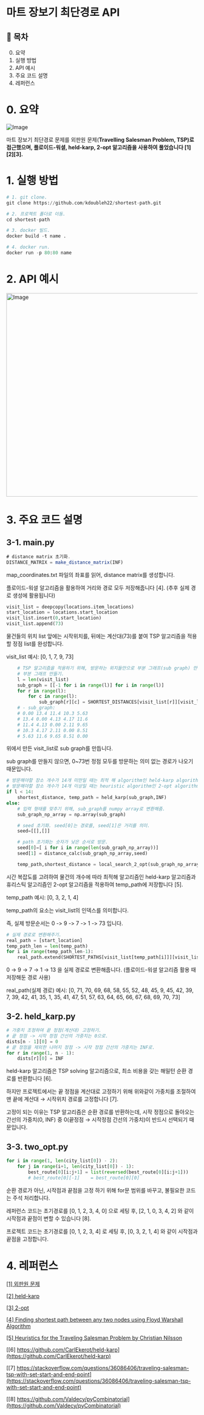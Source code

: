 # 마트 장보기 최단경로 API

## 📌 목차  
0. 요약
1. 실행 방법
2. API 예시
3. 주요 코드 설명 
4. 레퍼런스

# 0. 요약

![Image](https://github.com/user-attachments/assets/d00173f0-b4c7-4427-b1a0-cb7d013ce9f2)

마트 장보기 최단경로 문제를 외판원 문제(**Travelling Salesman Problem, TSP)로 접근했으며, 플로이드-워셜, held-karp, 2-opt 알고리즘을 사용하여 풀었습니다 [1][2][3].**

# 1. 실행 방법

```python
# 1. git clone.
git clone https://github.com/kdoubleh22/shortest-path.git

# 2. 프로젝트 폴더로 이동.
cd shortest-path

# 3. docker 빌드.
docker build -t name .

# 4. docker run.
docker run -p 80:80 name
```

# 2. API 예시

<img width="535" alt="Image" src="https://github.com/user-attachments/assets/0cfd93f7-c5f1-4a75-becd-b3b2b9aaebf7" />

# 3. 주요 코드 설명

## 3-1. main.py

```jsx
# distance matrix 초기화.
DISTANCE_MATRIX = make_distance_matrix(INF)
```

map_coordinates.txt 파일의 좌표를 읽어, distance matrix를 생성합니다.

플로이드-워셜 알고리즘을 활용하여 거리와 경로 모두 저장해줍니다 [4]. (추후 실제 경로 생성에 활용됩니다)

```python
visit_list = deepcopy(locations.item_locations)
start_location = locations.start_location
visit_list.insert(0,start_location)
visit_list.append(73)
```

물건들의 위치 list 앞에는 시작위치를, 뒤에는 계산대(73)를 붙여 TSP 알고리즘을 적용할 정점 list를 완성합니다.

visit_list 예시: [0, 1, 7, 9, 73]

```python
    # TSP 알고리즘을 적용하기 위해, 방문하는 위치들만으로 부분 그래프(sub graph) 만들기.
    # 부분 그래프 만들기.
    l = len(visit_list)
    sub_graph = [[-1 for i in range(l)] for i in range(l)]
    for r in range(l):
        for c in range(l):
            sub_graph[r][c] = SHORTEST_DISTANCES[visit_list[r]][visit_list[c]]
    # - sub_graph:
    # 0.00 13.4 11.4 10.3 5.63
    # 13.4 0.00 4.13 4.17 11.6
    # 11.4 4.13 0.00 2.11 9.65
    # 10.3 4.17 2.11 0.00 8.51
    # 5.63 11.6 9.65 8.51 0.00
```

위에서 만든 visit_list로 sub graph를 만듭니다.

sub graph를 만들지 않으면, 0~73번 정점 모두를 방문하는 의미 없는 경로가 나오기 때문입니다.

```python
# 방문해야할 장소 개수가 14개 미만일 때는 최적 해 algorithm인 held-karp algorithm 적용.
# 방문해야할 장소 개수가 14개 이상일 때는 heuristic algorithm인 2-opt algorithm 적용.
if l < 14:
    shortest_distance, temp_path = held_karp(sub_graph,INF)
else:
    # 입력 형태를 맞추기 위해, sub_graph를 numpy array로 변환해줌.
    sub_graph_np_array = np.array(sub_graph)

    # seed 초기화. seed[0]는 경로를, seed[1]은 거리를 의미.
    seed=[[],[]]

    # path 초기화는 숫자가 낮은 순서로 방문.
    seed[0]=[ i for i in range(len(sub_graph_np_array))]
    seed[1] = distance_calc(sub_graph_np_array,seed)

    temp_path,shortest_distance = local_search_2_opt(sub_graph_np_array,seed,-1,True)
```

시간 복잡도를 고려하여 물건의 개수에 따라 최적해 알고리즘인 held-karp 알고리즘과 휴리스틱 알고리즘인 2-opt 알고리즘을 적용하여 temp_path에 저장합니다 [5].

temp_path 예시: [0, 3, 2, 1, 4]

temp_path의 요소는 visit_list의 인덱스를 의미합니다.

즉, 실제 방문순서는 0 -> 9 -> 7 -> 1 -> 73 입니다.

```python
# 실제 경로로 변환해주기.
real_path = [start_location]
temp_path_len = len(temp_path)
for i in range(temp_path_len-1):
    real_path.extend(SHORTEST_PATHS[visit_list[temp_path[i]]][visit_list[temp_path[i+1]]][1:])
```

0 → 9 → 7 → 1 → 13 을 실제 경로로 변환해줍니다. (플로이드-워셜 알고리즘 활용 때 저장해둔 경로 사용)

real_path(실제 경로) 예시: [0, 71, 70, 69, 68, 58, 55, 52, 48, 45, 9, 45, 42, 39, 7, 39, 42, 41, 35, 1, 35, 41, 47, 51, 57, 63, 64, 65, 66, 67, 68, 69, 70, 73]

## 3-2. held_karp.py

```python
# 가중치 조정하여 끝 정점(계산대) 고정하기.
# 끝 정점 -> 시작 정점 간선의 가중치는 0으로.
dists[n - 1][0] = 0
# 끝 정점을 제외한 나머지 정점 -> 시작 정점 간선의 가중치는 INF로.
for r in range(1, n - 1):
    dists[r][0] = INF
```

held-karp 알고리즘은 TSP solving 알고리즘으로, 최소 비용을 갖는 해밀턴 순환 경로를 반환합니다 [6].

하지만 프로젝트에서는 끝 정점을 계산대로 고정하기 위해 위와같이 가중치를 조절하여 맨 끝에 계산대 → 시작위치 경로를 고정합니다 [7].

고정이 되는 이유는 TSP 알고리즘은 순환 경로를 반환하는데, 시작 정점으로 돌아오는 간선의 가중치(0, INF) 중 0(끝정점 → 시작정점 간선의 가중치)이 반드시 선택되기 때문입니다.

## 3-3. two_opt.py

```python
for i in range(1, len(city_list[0]) - 2):
    for j in range(i+1, len(city_list[0]) - 1):
        best_route[0][i:j+1] = list(reversed(best_route[0][i:j+1]))
        # best_route[0][-1]    = best_route[0][0]     
```

순환 경로가 아닌, 시작점과 끝점을 고정 하기 위해 for문 범위를 바꾸고, 불필요한 코드는 주석 처리합니다.

레퍼런스 코드는 초기경로를 [0, 1, 2, 3, 4, 0] 으로 세팅 후, [2, 1, 0, 3, 4, 2] 와 같이 시작점과 끝점이 변할 수 있습니다 [8].

프로젝트 코드는 초기경로를 [0, 1, 2, 3, 4] 로 세팅 후, [0, 3, 2, 1, 4] 와 같이 시작점과 끝점을 고정합니다.

# 4. 레퍼런스

[[1] 외판원 문제](https://ko.wikipedia.org/wiki/%EC%99%B8%ED%8C%90%EC%9B%90_%EB%AC%B8%EC%A0%9C)

[[2] held-karp](https://en.wikipedia.org/wiki/Held%E2%80%93Karp_algorithm)

[[3] 2-opt](https://ko.wikipedia.org/wiki/2-OPT)

[[4] Finding shortest path between any two nodes using Floyd Warshall Algorithm](https://www.geeksforgeeks.org/finding-shortest-path-between-any-two-nodes-using-floyd-warshall-algorithm/)

[[5] Heuristics for the Traveling Salesman Problem by Christian Nilsson](https://www.isid.ac.in/~dmishra/doc/htsp.pdf)

[[6] https://github.com/CarlEkerot/held-karp](https://github.com/CarlEkerot/held-karp)

[[7] https://stackoverflow.com/questions/36086406/traveling-salesman-tsp-with-set-start-and-end-point](https://stackoverflow.com/questions/36086406/traveling-salesman-tsp-with-set-start-and-end-point)

[[8] https://github.com/Valdecy/pyCombinatorial](https://github.com/Valdecy/pyCombinatorial)
